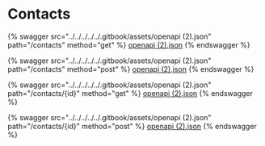 # Contacts

{% swagger src="../../../../../.gitbook/assets/openapi (2).json" path="/contacts" method="get" %}
[openapi (2).json](<../../../../../.gitbook/assets/openapi (2).json>)
{% endswagger %}

{% swagger src="../../../../../.gitbook/assets/openapi (2).json" path="/contacts" method="post" %}
[openapi (2).json](<../../../../../.gitbook/assets/openapi (2).json>)
{% endswagger %}

{% swagger src="../../../../../.gitbook/assets/openapi (2).json" path="/contacts/{id}" method="get" %}
[openapi (2).json](<../../../../../.gitbook/assets/openapi (2).json>)
{% endswagger %}

{% swagger src="../../../../../.gitbook/assets/openapi (2).json" path="/contacts/{id}" method="post" %}
[openapi (2).json](<../../../../../.gitbook/assets/openapi (2).json>)
{% endswagger %}
